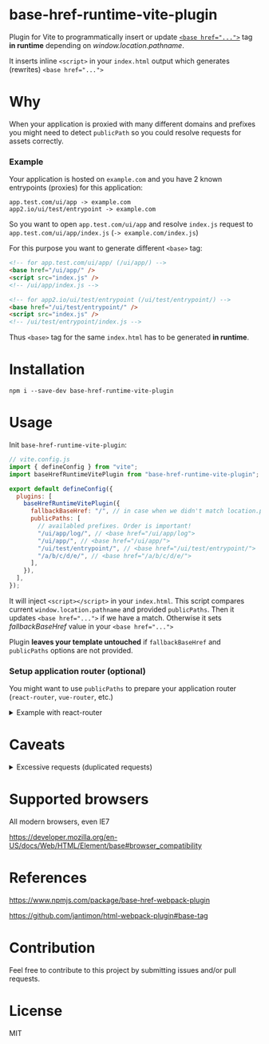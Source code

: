 # base-href-runtime-vite-plugin

Plugin for Vite to programmatically insert or update [`<base href="...">`](https://developer.mozilla.org/en-US/docs/Web/HTML/Element/base) tag **in runtime** depending on _window.location.pathname_.

It inserts inline `<script>` in your `index.html` output which generates (rewrites) `<base href="...">`

# Why

When your application is proxied with many different domains and prefixes you might need to detect `publicPath` so you could resolve requests for assets correctly.

### Example

Your application is hosted on `example.com` and you have 2 known entrypoints (proxies) for this application:

```
app.test.com/ui/app -> example.com
app2.io/ui/test/entrypoint -> example.com
```

So you want to open `app.test.com/ui/app` and resolve `index.js` request to `app.test.com/ui/app/index.js` (`-> example.com/index.js`)

For this purpose you want to generate different `<base>` tag:

```html
<!-- for app.test.com/ui/app/ (/ui/app/) -->
<base href="/ui/app/" />
<script src="index.js" />
<!-- /ui/app/index.js -->

<!-- for app2.io/ui/test/entrypoint (/ui/test/entrypoint/) -->
<base href="/ui/test/entrypoint/" />
<script src="index.js" />
<!-- /ui/test/entrypoint/index.js -->
```

Thus `<base>` tag for the same `index.html` has to be generated **in runtime**.

# Installation

`npm i --save-dev base-href-runtime-vite-plugin`

# Usage

Init `base-href-runtime-vite-plugin`:

```js
// vite.config.js
import { defineConfig } from "vite";
import baseHrefRuntimeVitePlugin from "base-href-runtime-vite-plugin";

export default defineConfig({
  plugins: [
    baseHrefRuntimeVitePlugin({
      fallbackBaseHref: "/", // in case when we didn't match location.pathname
      publicPaths: [
        // availabled prefixes. Order is important!
        "/ui/app/log/", // <base href="/ui/app/log">
        "/ui/app/", // <base href="/ui/app/">
        "/ui/test/entrypoint/", // <base href="/ui/test/entrypoint/">
        "/a/b/c/d/e/", // <base href="/a/b/c/d/e/">
      ],
    }),
  ],
});
```

It will inject `<script></script>` in your `index.html`. This script compares current `window.location.pathname` and provided `publicPaths`. Then it updates `<base href="...">` if we have a match. Otherwise it sets _fallbackBaseHref_ value in your `<base href="...">`

Plugin **leaves your template untouched** if `fallbackBaseHref` and `publicPaths` options are not provided.

### Setup application router (optional)

You might want to use `publicPaths` to prepare your application router (`react-router`, `vue-router`, etc.)

<details>
  <summary>Example with react-router</summary>

```jsx
import * as React from "react";
import * as ReactDOM from "react-dom";
import { BrowserRouter as Router } from "react-router-dom";
import { publicPaths, fallbackBaseHref } from "./lib/constants/config"; // use same variable as publicPaths in you vite.config.js

const App = ({ basename }) => {
  <Router basename={basename}>{/* ... your app content ... */}</Router>;
};

const getBasename = (pathname) => {
  // @NOTE: You may straightaway return baseURI
  // return document.baseURI;

  const publicPath = publicPaths.find((publicPath) =>
    pathname.includes(publicPath.replace(/\/$/, ""))
  );
  return publicPath || fallbackBaseHref;
};

ReactDOM.render(
  <App basename={getBasename(window.location.pathname)} />,
  document.getElementById("#app")
);
```

</details>

# Caveats

<details>
  <summary>Excessive requests (duplicated requests)</summary>

https://developer.mozilla.org/en-US/docs/Web/Performance/How_browsers_work#preload_scanner

> The preload scanner will parse through the content available and request high priority resources like CSS, JavaScript, and web fonts. <...> It will retrieve resources in the background so that by the time the main HTML parser reaches requested assets, they may possibly already be in flight, or have been downloaded.

It means that a browser requests all page's resources before you execute any `<script>`. So if your `<base href="...">` tag is being changed by the `<script>` then your browser will **repeat these requests again**.

Example:

```html
<html>
  <head>
    <base href="/unknown/" />
    <script type="text/javascript">
      console.log("Initial document.baseURI:", document.baseURI);
      document.querySelector("base").href = "/";
      console.log("New document.baseURI:", document.baseURI);
    </script>
    <script src="js/index.js"></script>

    <!-- @NOTE: I don't know why, but Chrome won't request script below again even after baseURI change -->
    <!-- <script src="js/index.js" />-->
    <!-- So <script src="..." /> and <script src="..."></script> have different behaviour (WTF?!) -->
  </head>
</html>
```

Chrome's Network tab result (`js/index.js` request duplicated):

  <img width="676" alt="chrome_LmDvH3YJzy" src="https://user-images.githubusercontent.com/19373212/152134966-5cd1699b-4951-4a41-bb3a-2a733b1ac754.png">
</details>

# Supported browsers

All modern browsers, even IE7

https://developer.mozilla.org/en-US/docs/Web/HTML/Element/base#browser_compatibility

# References

https://www.npmjs.com/package/base-href-webpack-plugin

https://github.com/jantimon/html-webpack-plugin#base-tag

# Contribution

Feel free to contribute to this project by submitting issues and/or pull requests.

# License

MIT
